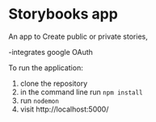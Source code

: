# Storybooks app

An app to Create public or private stories,

-integrates google OAuth

To run the application:

1. clone the repository
2. in the command line run ``` npm install ```
3. run ```nodemon```
4. visit http://localhost:5000/
